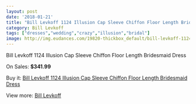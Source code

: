 ```yaml
---
layout: post
date: '2018-01-21'
title: "Bill Levkoff 1124 Illusion Cap Sleeve Chiffon Floor Length Bridesmaid Dress"
category: Bill Levkoff
tags: ["dresses","wedding","crazy","illusion","bridal"]
image: http://img.eudances.com/19820-thickbox_default/bill-levkoff-1124-illusion-cap-sleeve-chiffon-floor-length-bridesmaid-dress.jpg
---
```

Bill Levkoff 1124 Illusion Cap Sleeve Chiffon Floor Length Bridesmaid Dress

On Sales: **$341.99**
<a href="https://www.eudances.com/en/bill-levkoff/5905-bill-levkoff-1124-illusion-cap-sleeve-chiffon-floor-length-bridesmaid-dress.html"><amp-img layout="responsive" width="600" height="600" src="//img.eudances.com/19820-thickbox_default/bill-levkoff-1124-illusion-cap-sleeve-chiffon-floor-length-bridesmaid-dress.jpg" alt="Bill Levkoff 1124 Illusion Cap Sleeve Chiffon Floor Length Bridesmaid Dress 0" /></a>
<a href="https://www.eudances.com/en/bill-levkoff/5905-bill-levkoff-1124-illusion-cap-sleeve-chiffon-floor-length-bridesmaid-dress.html"><amp-img layout="responsive" width="600" height="600" src="//img.eudances.com/19821-thickbox_default/bill-levkoff-1124-illusion-cap-sleeve-chiffon-floor-length-bridesmaid-dress.jpg" alt="Bill Levkoff 1124 Illusion Cap Sleeve Chiffon Floor Length Bridesmaid Dress 1" /></a>

Buy it: [Bill Levkoff 1124 Illusion Cap Sleeve Chiffon Floor Length Bridesmaid Dress](https://www.eudances.com/en/bill-levkoff/5905-bill-levkoff-1124-illusion-cap-sleeve-chiffon-floor-length-bridesmaid-dress.html "Bill Levkoff 1124 Illusion Cap Sleeve Chiffon Floor Length Bridesmaid Dress")

View more: [Bill Levkoff](https://www.eudances.com/en/57-bill-levkoff "Bill Levkoff")